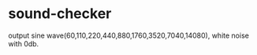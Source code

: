 sound-checker
=============

output sine wave(60,110,220,440,880,1760,3520,7040,14080), white noise with 0db.
